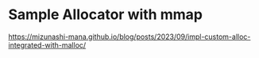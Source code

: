 # Sample Allocator with mmap

https://mizunashi-mana.github.io/blog/posts/2023/09/impl-custom-alloc-integrated-with-malloc/